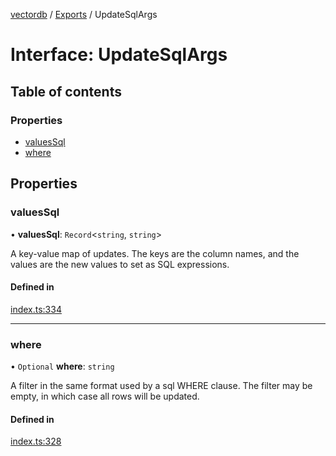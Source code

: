 [vectordb](../README.md) / [Exports](../modules.md) / UpdateSqlArgs

# Interface: UpdateSqlArgs

## Table of contents

### Properties

- [valuesSql](UpdateSqlArgs.md#valuessql)
- [where](UpdateSqlArgs.md#where)

## Properties

### valuesSql

• **valuesSql**: `Record`\<`string`, `string`\>

A key-value map of updates. The keys are the column names, and the values are the
new values to set as SQL expressions.

#### Defined in

[index.ts:334](https://github.com/lancedb/lancedb/blob/7856a94/node/src/index.ts#L334)

___

### where

• `Optional` **where**: `string`

A filter in the same format used by a sql WHERE clause. The filter may be empty,
in which case all rows will be updated.

#### Defined in

[index.ts:328](https://github.com/lancedb/lancedb/blob/7856a94/node/src/index.ts#L328)
